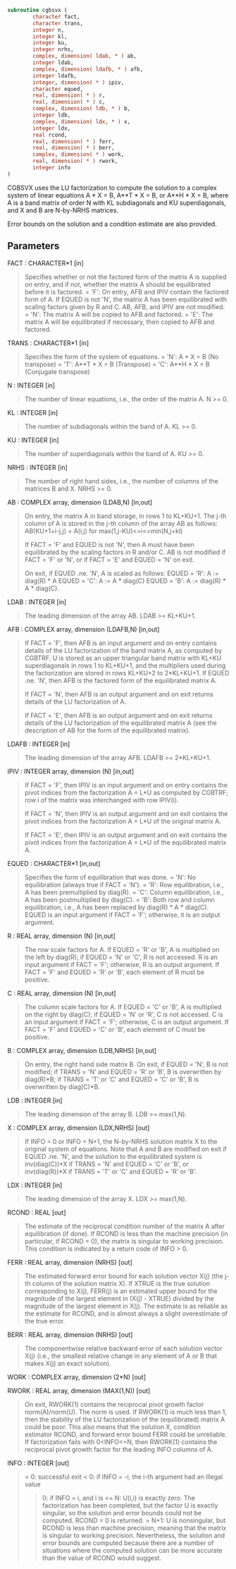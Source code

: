 ```fortran
subroutine cgbsvx (
        character fact,
        character trans,
        integer n,
        integer kl,
        integer ku,
        integer nrhs,
        complex, dimension( ldab, * ) ab,
        integer ldab,
        complex, dimension( ldafb, * ) afb,
        integer ldafb,
        integer, dimension( * ) ipiv,
        character equed,
        real, dimension( * ) r,
        real, dimension( * ) c,
        complex, dimension( ldb, * ) b,
        integer ldb,
        complex, dimension( ldx, * ) x,
        integer ldx,
        real rcond,
        real, dimension( * ) ferr,
        real, dimension( * ) berr,
        complex, dimension( * ) work,
        real, dimension( * ) rwork,
        integer info
)
```

CGBSVX uses the LU factorization to compute the solution to a complex
system of linear equations A \* X = B, A\*\*T \* X = B, or A\*\*H \* X = B,
where A is a band matrix of order N with KL subdiagonals and KU
superdiagonals, and X and B are N-by-NRHS matrices.

Error bounds on the solution and a condition estimate are also
provided.

## Parameters
FACT : CHARACTER\*1 [in]
> Specifies whether or not the factored form of the matrix A is
> supplied on entry, and if not, whether the matrix A should be
> equilibrated before it is factored.
> = 'F':  On entry, AFB and IPIV contain the factored form of
> A.  If EQUED is not 'N', the matrix A has been
> equilibrated with scaling factors given by R and C.
> AB, AFB, and IPIV are not modified.
> = 'N':  The matrix A will be copied to AFB and factored.
> = 'E':  The matrix A will be equilibrated if necessary, then
> copied to AFB and factored.

TRANS : CHARACTER\*1 [in]
> Specifies the form of the system of equations.
> = 'N':  A \* X = B     (No transpose)
> = 'T':  A\*\*T \* X = B  (Transpose)
> = 'C':  A\*\*H \* X = B  (Conjugate transpose)

N : INTEGER [in]
> The number of linear equations, i.e., the order of the
> matrix A.  N >= 0.

KL : INTEGER [in]
> The number of subdiagonals within the band of A.  KL >= 0.

KU : INTEGER [in]
> The number of superdiagonals within the band of A.  KU >= 0.

NRHS : INTEGER [in]
> The number of right hand sides, i.e., the number of columns
> of the matrices B and X.  NRHS >= 0.

AB : COMPLEX array, dimension (LDAB,N) [in,out]
> On entry, the matrix A in band storage, in rows 1 to KL+KU+1.
> The j-th column of A is stored in the j-th column of the
> array AB as follows:
> AB(KU+1+i-j,j) = A(i,j) for max(1,j-KU)<=i<=min(N,j+kl)
> 
> If FACT = 'F' and EQUED is not 'N', then A must have been
> equilibrated by the scaling factors in R and/or C.  AB is not
> modified if FACT = 'F' or 'N', or if FACT = 'E' and
> EQUED = 'N' on exit.
> 
> On exit, if EQUED .ne. 'N', A is scaled as follows:
> EQUED = 'R':  A := diag(R) \* A
> EQUED = 'C':  A := A \* diag(C)
> EQUED = 'B':  A := diag(R) \* A \* diag(C).

LDAB : INTEGER [in]
> The leading dimension of the array AB.  LDAB >= KL+KU+1.

AFB : COMPLEX array, dimension (LDAFB,N) [in,out]
> If FACT = 'F', then AFB is an input argument and on entry
> contains details of the LU factorization of the band matrix
> A, as computed by CGBTRF.  U is stored as an upper triangular
> band matrix with KL+KU superdiagonals in rows 1 to KL+KU+1,
> and the multipliers used during the factorization are stored
> in rows KL+KU+2 to 2\*KL+KU+1.  If EQUED .ne. 'N', then AFB is
> the factored form of the equilibrated matrix A.
> 
> If FACT = 'N', then AFB is an output argument and on exit
> returns details of the LU factorization of A.
> 
> If FACT = 'E', then AFB is an output argument and on exit
> returns details of the LU factorization of the equilibrated
> matrix A (see the description of AB for the form of the
> equilibrated matrix).

LDAFB : INTEGER [in]
> The leading dimension of the array AFB.  LDAFB >= 2\*KL+KU+1.

IPIV : INTEGER array, dimension (N) [in,out]
> If FACT = 'F', then IPIV is an input argument and on entry
> contains the pivot indices from the factorization A = L\*U
> as computed by CGBTRF; row i of the matrix was interchanged
> with row IPIV(i).
> 
> If FACT = 'N', then IPIV is an output argument and on exit
> contains the pivot indices from the factorization A = L\*U
> of the original matrix A.
> 
> If FACT = 'E', then IPIV is an output argument and on exit
> contains the pivot indices from the factorization A = L\*U
> of the equilibrated matrix A.

EQUED : CHARACTER\*1 [in,out]
> Specifies the form of equilibration that was done.
> = 'N':  No equilibration (always true if FACT = 'N').
> = 'R':  Row equilibration, i.e., A has been premultiplied by
> diag(R).
> = 'C':  Column equilibration, i.e., A has been postmultiplied
> by diag(C).
> = 'B':  Both row and column equilibration, i.e., A has been
> replaced by diag(R) \* A \* diag(C).
> EQUED is an input argument if FACT = 'F'; otherwise, it is an
> output argument.

R : REAL array, dimension (N) [in,out]
> The row scale factors for A.  If EQUED = 'R' or 'B', A is
> multiplied on the left by diag(R); if EQUED = 'N' or 'C', R
> is not accessed.  R is an input argument if FACT = 'F';
> otherwise, R is an output argument.  If FACT = 'F' and
> EQUED = 'R' or 'B', each element of R must be positive.

C : REAL array, dimension (N) [in,out]
> The column scale factors for A.  If EQUED = 'C' or 'B', A is
> multiplied on the right by diag(C); if EQUED = 'N' or 'R', C
> is not accessed.  C is an input argument if FACT = 'F';
> otherwise, C is an output argument.  If FACT = 'F' and
> EQUED = 'C' or 'B', each element of C must be positive.

B : COMPLEX array, dimension (LDB,NRHS) [in,out]
> On entry, the right hand side matrix B.
> On exit,
> if EQUED = 'N', B is not modified;
> if TRANS = 'N' and EQUED = 'R' or 'B', B is overwritten by
> diag(R)\*B;
> if TRANS = 'T' or 'C' and EQUED = 'C' or 'B', B is
> overwritten by diag(C)\*B.

LDB : INTEGER [in]
> The leading dimension of the array B.  LDB >= max(1,N).

X : COMPLEX array, dimension (LDX,NRHS) [out]
> If INFO = 0 or INFO = N+1, the N-by-NRHS solution matrix X
> to the original system of equations.  Note that A and B are
> modified on exit if EQUED .ne. 'N', and the solution to the
> equilibrated system is inv(diag(C))\*X if TRANS = 'N' and
> EQUED = 'C' or 'B', or inv(diag(R))\*X if TRANS = 'T' or 'C'
> and EQUED = 'R' or 'B'.

LDX : INTEGER [in]
> The leading dimension of the array X.  LDX >= max(1,N).

RCOND : REAL [out]
> The estimate of the reciprocal condition number of the matrix
> A after equilibration (if done).  If RCOND is less than the
> machine precision (in particular, if RCOND = 0), the matrix
> is singular to working precision.  This condition is
> indicated by a return code of INFO > 0.

FERR : REAL array, dimension (NRHS) [out]
> The estimated forward error bound for each solution vector
> X(j) (the j-th column of the solution matrix X).
> If XTRUE is the true solution corresponding to X(j), FERR(j)
> is an estimated upper bound for the magnitude of the largest
> element in (X(j) - XTRUE) divided by the magnitude of the
> largest element in X(j).  The estimate is as reliable as
> the estimate for RCOND, and is almost always a slight
> overestimate of the true error.

BERR : REAL array, dimension (NRHS) [out]
> The componentwise relative backward error of each solution
> vector X(j) (i.e., the smallest relative change in
> any element of A or B that makes X(j) an exact solution).

WORK : COMPLEX array, dimension (2\*N) [out]

RWORK : REAL array, dimension (MAX(1,N)) [out]
> On exit, RWORK(1) contains the reciprocal pivot growth
> factor norm(A)/norm(U). The  norm is
> used. If RWORK(1) is much less than 1, then the stability
> of the LU factorization of the (equilibrated) matrix A
> could be poor. This also means that the solution X, condition
> estimator RCOND, and forward error bound FERR could be
> unreliable. If factorization fails with 0<INFO<=N, then
> RWORK(1) contains the reciprocal pivot growth factor for the
> leading INFO columns of A.

INFO : INTEGER [out]
> = 0:  successful exit
> < 0:  if INFO = -i, the i-th argument had an illegal value
> > 0:  if INFO = i, and i is
> <= N:  U(i,i) is exactly zero.  The factorization
> has been completed, but the factor U is exactly
> singular, so the solution and error bounds
> could not be computed. RCOND = 0 is returned.
> = N+1: U is nonsingular, but RCOND is less than machine
> precision, meaning that the matrix is singular
> to working precision.  Nevertheless, the
> solution and error bounds are computed because
> there are a number of situations where the
> computed solution can be more accurate than the
> value of RCOND would suggest.
